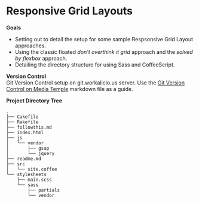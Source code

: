 # Responsive Grid Layouts

**Goals**  

* Setting out to detail the setup for some sample Respsonsive Grid Layout approaches. 
* Using the classic floated _don't overthink it grid_ approach and the _solved by flexbox_ approach.  
* Detailing the directory structure for using Sass and CoffeeScript.  

**Version Control**  
Git Version Control setup on git.workalicio.us server. Use the [Git Version Control on Media Temple](http://yo.follow-this.dev/git_setup_workalicio.us.md) markdown file as a guide.

**Project Directory Tree**  
    
    .
    ├── Cakefile
    ├── Rakefile
    ├── followthis.md
    ├── index.html
    ├── js
    │   └── vendor
    │       ├── gsap
    │       └── jquery
    ├── readme.md
    ├── src
    │   └── site.coffee
    └── stylesheets
        ├── main.scss
        └── sass
            ├── partials
            └── vendor